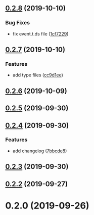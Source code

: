 ## [0.2.8](https://github.com/Nick742037091/v-plr/compare/v0.2.7...v0.2.8) (2019-10-10)


### Bug Fixes

* fix event.t.ds file ([1cf7229](https://github.com/Nick742037091/v-plr/commit/1cf7229))



## [0.2.7](https://github.com/Nick742037091/v-plr/compare/v0.2.6...v0.2.7) (2019-10-10)


### Features

* add type files ([cc9d1ee](https://github.com/Nick742037091/v-plr/commit/cc9d1ee))



## [0.2.6](https://github.com/Nick742037091/v-plr/compare/v0.2.5...v0.2.6) (2019-10-09)



## [0.2.5](https://github.com/Nick742037091/v-plr/compare/v0.2.4...v0.2.5) (2019-09-30)



## [0.2.4](https://github.com/Nick742037091/v-plr/compare/v0.2.3...v0.2.4) (2019-09-30)


### Features

* add changelog ([7bbcde8](https://github.com/Nick742037091/v-plr/commit/7bbcde8))



## [0.2.3](https://github.com/Nick742037091/v-plr/compare/v0.2.2...v0.2.3) (2019-09-30)



## [0.2.2](https://github.com/Nick742037091/v-plr/compare/v0.2.0...v0.2.2) (2019-09-27)



# 0.2.0 (2019-09-26)



